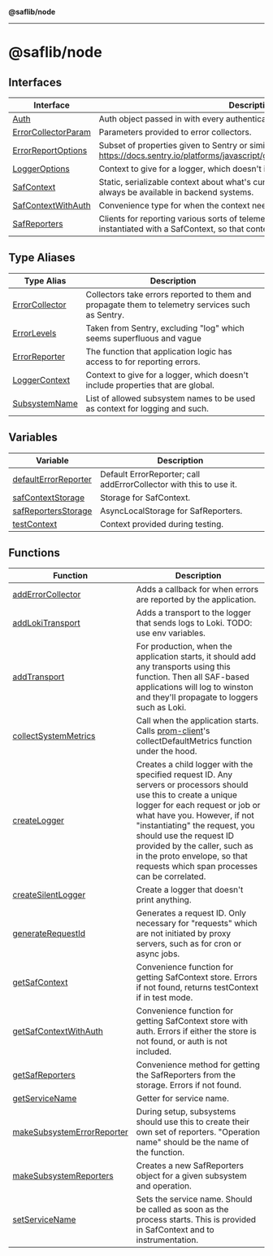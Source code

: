 **@saflib/node**

***

# @saflib/node

## Interfaces

| Interface | Description |
| ------ | ------ |
| [Auth](interfaces/Auth.md) | Auth object passed in with every authenticated request. |
| [ErrorCollectorParam](interfaces/ErrorCollectorParam.md) | Parameters provided to error collectors. |
| [ErrorReportOptions](interfaces/ErrorReportOptions.md) | Subset of properties given to Sentry or similar error reporting services. https://docs.sentry.io/platforms/javascript/guides/node/apis/#captureException |
| [LoggerOptions](interfaces/LoggerOptions.md) | Context to give for a logger, which doesn't include properties that are global. |
| [SafContext](interfaces/SafContext.md) | Static, serializable context about what's currently going on. These should always be available in backend systems. |
| [SafContextWithAuth](interfaces/SafContextWithAuth.md) | Convenience type for when the context needs to have auth. |
| [SafReporters](interfaces/SafReporters.md) | Clients for reporting various sorts of telemetry. They're expected to be instantiated with a SafContext, so that context is included. |

## Type Aliases

| Type Alias | Description |
| ------ | ------ |
| [ErrorCollector](type-aliases/ErrorCollector.md) | Collectors take errors reported to them and propagate them to telemetry services such as Sentry. |
| [ErrorLevels](type-aliases/ErrorLevels.md) | Taken from Sentry, excluding "log" which seems superfluous and vague |
| [ErrorReporter](type-aliases/ErrorReporter.md) | The function that application logic has access to for reporting errors. |
| [LoggerContext](type-aliases/LoggerContext.md) | Context to give for a logger, which doesn't include properties that are global. |
| [SubsystemName](type-aliases/SubsystemName.md) | List of allowed subsystem names to be used as context for logging and such. |

## Variables

| Variable | Description |
| ------ | ------ |
| [defaultErrorReporter](variables/defaultErrorReporter.md) | Default ErrorReporter; call addErrorCollector with this to use it. |
| [safContextStorage](variables/safContextStorage.md) | Storage for SafContext. |
| [safReportersStorage](variables/safReportersStorage.md) | AsyncLocalStorage for SafReporters. |
| [testContext](variables/testContext.md) | Context provided during testing. |

## Functions

| Function | Description |
| ------ | ------ |
| [addErrorCollector](functions/addErrorCollector.md) | Adds a callback for when errors are reported by the application. |
| [addLokiTransport](functions/addLokiTransport.md) | Adds a transport to the logger that sends logs to Loki. TODO: use env variables. |
| [addTransport](functions/addTransport.md) | For production, when the application starts, it should add any transports using this function. Then all SAF-based applications will log to winston and they'll propagate to loggers such as Loki. |
| [collectSystemMetrics](functions/collectSystemMetrics.md) | Call when the application starts. Calls [prom-client](https://www.npmjs.com/package/prom-client)'s collectDefaultMetrics function under the hood. |
| [createLogger](functions/createLogger.md) | Creates a child logger with the specified request ID. Any servers or processors should use this to create a unique logger for each request or job or what have you. However, if not "instantiating" the request, you should use the request ID provided by the caller, such as in the proto envelope, so that requests which span processes can be correlated. |
| [createSilentLogger](functions/createSilentLogger.md) | Create a logger that doesn't print anything. |
| [generateRequestId](functions/generateRequestId.md) | Generates a request ID. Only necessary for "requests" which are not initiated by proxy servers, such as for cron or async jobs. |
| [getSafContext](functions/getSafContext.md) | Convenience function for getting SafContext store. Errors if not found, returns testContext if in test mode. |
| [getSafContextWithAuth](functions/getSafContextWithAuth.md) | Convenience function for getting SafContext store with auth. Errors if either the store is not found, or auth is not included. |
| [getSafReporters](functions/getSafReporters.md) | Convenience method for getting the SafReporters from the storage. Errors if not found. |
| [getServiceName](functions/getServiceName.md) | Getter for service name. |
| [makeSubsystemErrorReporter](functions/makeSubsystemErrorReporter.md) | During setup, subsystems should use this to create their own set of reporters. "Operation name" should be the name of the function. |
| [makeSubsystemReporters](functions/makeSubsystemReporters.md) | Creates a new SafReporters object for a given subsystem and operation. |
| [setServiceName](functions/setServiceName.md) | Sets the service name. Should be called as soon as the process starts. This is provided in SafContext and to instrumentation. |
